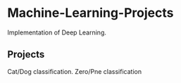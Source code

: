 # Machine-Learning-Projects
Implementation of Deep Learning.

## Projects
Cat/Dog classification.
Zero/Pne classification
